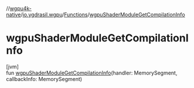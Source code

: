//[wgpu4k-native](../../../index.md)/[io.ygdrasil.wgpu](../index.md)/[Functions](index.md)/[wgpuShaderModuleGetCompilationInfo](wgpu-shader-module-get-compilation-info.md)

# wgpuShaderModuleGetCompilationInfo

[jvm]\
fun [wgpuShaderModuleGetCompilationInfo](wgpu-shader-module-get-compilation-info.md)(handler: MemorySegment, callbackInfo: MemorySegment)